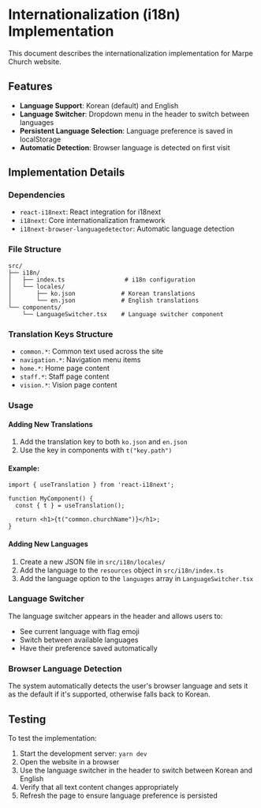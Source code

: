 # Internationalization (i18n) Implementation

This document describes the internationalization implementation for Marpe Church website.

## Features

- **Language Support**: Korean (default) and English
- **Language Switcher**: Dropdown menu in the header to switch between languages
- **Persistent Language Selection**: Language preference is saved in localStorage
- **Automatic Detection**: Browser language is detected on first visit

## Implementation Details

### Dependencies
- `react-i18next`: React integration for i18next
- `i18next`: Core internationalization framework
- `i18next-browser-languagedetector`: Automatic language detection

### File Structure
```
src/
├── i18n/
│   ├── index.ts                 # i18n configuration
│   └── locales/
│       ├── ko.json             # Korean translations
│       └── en.json             # English translations
└── components/
    └── LanguageSwitcher.tsx    # Language switcher component
```

### Translation Keys Structure
- `common.*`: Common text used across the site
- `navigation.*`: Navigation menu items
- `home.*`: Home page content
- `staff.*`: Staff page content
- `vision.*`: Vision page content

### Usage

#### Adding New Translations
1. Add the translation key to both `ko.json` and `en.json`
2. Use the key in components with `t("key.path")`

#### Example:
```tsx
import { useTranslation } from 'react-i18next';

function MyComponent() {
  const { t } = useTranslation();
  
  return <h1>{t("common.churchName")}</h1>;
}
```

#### Adding New Languages
1. Create a new JSON file in `src/i18n/locales/`
2. Add the language to the `resources` object in `src/i18n/index.ts`
3. Add the language option to the `languages` array in `LanguageSwitcher.tsx`

### Language Switcher
The language switcher appears in the header and allows users to:
- See current language with flag emoji
- Switch between available languages
- Have their preference saved automatically

### Browser Language Detection
The system automatically detects the user's browser language and sets it as the default if it's supported, otherwise falls back to Korean.

## Testing
To test the implementation:
1. Start the development server: `yarn dev`
2. Open the website in a browser
3. Use the language switcher in the header to switch between Korean and English
4. Verify that all text content changes appropriately
5. Refresh the page to ensure language preference is persisted
